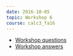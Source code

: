 ```yaml
---
date: 2016-10-05
topic: Workshop 6
course: calc3_fa16
---
```


- [Workshop questions](http://ckottke.ncf.edu/calc3/workshop6.pdf)
- [Workshop answers](http://ckottke.ncf.edu/calc3/workshop6_solns.pdf)

